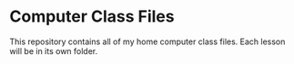 # Computer Class Files

This repository contains all of my home computer class files.  Each lesson will be in its own folder.
